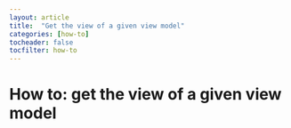 ```yaml
---
layout: article
title:  "Get the view of a given view model"
categories: [how-to]
tocheader: false
tocfilter: how-to
---
```


#  How to: get the view of a given view model
